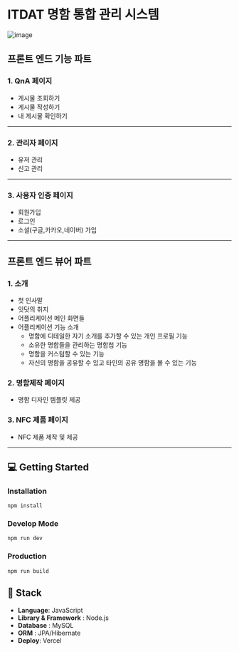 # ITDAT 명함 통합 관리 시스템
![image](https://github.com/user-attachments/assets/9803e497-c038-44f5-92d9-a1dd29a9f088)
## 프론트 엔드 기능 파트
### 1. QnA 페이지
- 게시물 조회하기
- 게시물 작성하기
- 내 게시물 확인하기
---
### 2. 관리자 페이지
- 유저 관리
- 신고 관리
---
### 3. 사용자 인증 페이지
- 회원가입
- 로그인
- 소셜(구글,카카오,네이버) 가입
---
## 프론트 엔드 뷰어 파트
### 1. 소개
- 첫 인사말
- 잇닷의 취지
- 어플리케이션 메인 화면들
- 어플리케이션 기능 소개
  + 명함에 디테일한 자기 소개를 추가할 수 있는 개인 프로필 기능
  + 소유한 명함들을 관리하는 명함첩 기능
  + 명함을 커스텀할 수 있는 기능
  + 자신의 명함을 공유할 수 있고 타인의 공유 명함을 볼 수 있는 기능
### 2. 명함제작 페이지
- 명함 디자인 템플릿 제공
### 3. NFC 제품 페이지
- NFC 제품 제작 및 제공
---
## 💻 Getting Started
### Installation
```
npm install
```
### Develop Mode
```
npm run dev
```
### Production
```
npm run build
```

## 🔧 Stack
- **Language**: JavaScript
- **Library & Framework** : Node.js
- **Database** : MySQL
- **ORM** : JPA/Hibernate
- **Deploy**: Vercel


